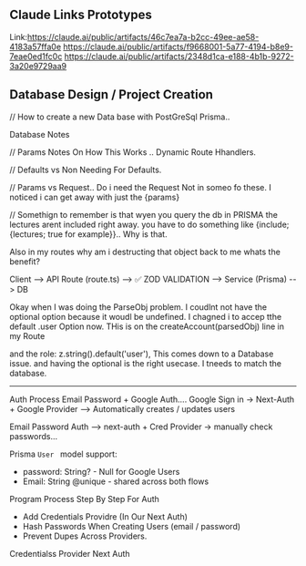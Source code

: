 ## Claude Links Prototypes

Link:https://claude.ai/public/artifacts/46c7ea7a-b2cc-49ee-ae58-4183a57ffa0e
https://claude.ai/public/artifacts/f9668001-5a77-4194-b8e9-7eae0ed1fc0c
https://claude.ai/public/artifacts/2348d1ca-e188-4b1b-9272-3a20e9729aa9

## Database Design / Project Creation

// How to create a new Data base with PostGreSql Prisma..

Database Notes

// Params Notes On How This Works .. Dynamic Route Hhandlers.

// Defaults vs Non Needing For Defaults.

// Params vs Request.. Do i need the Request Not in someo fo these. I noticed i can get away with just the {params}

// Somethign to remember is that wyen you query the db in PRISMA the lectures arent included right away. you have to do something like {include; {lectures; true for example}}.. Why is that.

Also in my routes why am i destructing that object back to me whats the benefit?

Client --> API Route (route.ts) --> ✅ ZOD VALIDATION --> Service (Prisma) --> DB

Okay when I was doing the ParseObj problem. I coudlnt not have the optional option because it woudl be undefined. I chagned i to accep tthe default .user Option now.
THis is on the createAccount(parsedObj) line in my Route

and the role: z.string().default('user'),
This comes down to a Database issue. and having the optional is the right usecase. I tneeds to match the database.

---

Auth Process Email Password + Google Auth....
Google Sign in -> Next-Auth + Google Provider --> Automatically creates / updates users

Email Password Auth --> next-auth + Cred Provider -> manually check passwords...

Prisma `User ` model support:

- password: String? - Null for Google Users
- Email: String @unique - shared across both flows

Program Process Step By Step For Auth

- Add Credentials Providre (In Our Next Auth)
- Hash Passwords When Creating Users (email / password)
- Prevent Dupes Across Providers.

Credentialss Provider Next Auth
